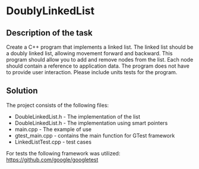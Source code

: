 # DoublyLinkedList

## Description of the task

Create a C++ program that implements a linked list. The linked list should be a doubly linked list, allowing movement forward and backward. This program should allow you to add and remove nodes from the list. Each node should contain a reference to application data. The program does not have to provide user interaction. Please include units tests for the program.

## Solution

The project consists of the following files:
* DoubleLinkedList.h - The implementation of the list
* DoubleLinkedList.h - The implementation using smart pointers
* main.cpp - The example of use
* gtest_main.cpp - contains the main function for GTest framework
* LinkedListTest.cpp - test cases

For tests the following framework was utilized: https://github.com/google/googletest

